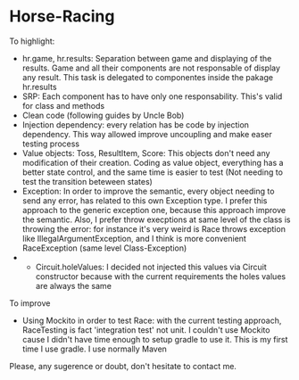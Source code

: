 # Horse-Racing

To highlight:
 * hr.game,  hr.results: Separation between game and displaying of the results. Game and all their components are not responsable of display any result. This task is delegated to componentes inside the pakage hr.results 
 * SRP: Each component has to have only one responsability. This's valid for class and methods
 * Clean code (following guides by Uncle Bob)
 * Injection dependency: every relation has be code by injection dependency. This way allowed improve uncoupling and make easer testing process
 * Value objects: Toss, ResultItem, Score: This objects don't need any modification of their creation. Coding as value object, everything has a better state control, and the same time is easier to test (Not needing to test the transition beteween states)
 * Exception: In order to improve the semantic, every object needing to send any error, has related to this own Exception type. I prefer this approach to the generic exception one, because this approach improve the semantic. Also, I prefer throw execptions at same level of the class is throwing the error: for instance it's very weird is Race throws exception like IllegalArgumentException, and I think is more convenient RaceException (same level Class-Exception)
 * - Circuit.holeValues: I decided not injected this values via Circuit constructor because with the current requirements the holes values are always the same
 
 
 To improve
  * Using Mockito in order to test Race: with the current testing approach, RaceTesting is fact 'integration test' not unit. I couldn't use Mockito cause I didn't have time enough to setup gradle to use it. This is my first time I use gradle. I use normally Maven
  
  
  Please, any sugerence or doubt, don't hesitate to contact me.
